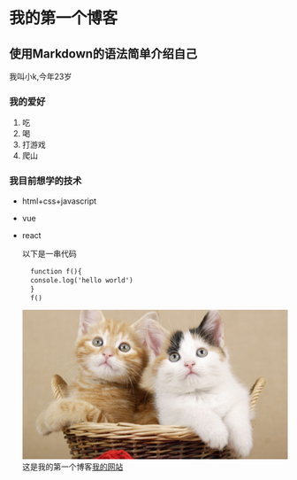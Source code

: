 # 我的第一个博客
##  使用Markdown的语法简单介绍自己
  我叫小k,今年23岁
### 我的爱好
1. 吃
2. 喝
3. 打游戏
4. 爬山
### 我目前想学的技术
* html+css+javascript
* vue
* react

   以下是一串代码
    <body>

        function f(){
        console.log('hello world')
        }
        f()
    </body>

    ![这是一张图片](1.jpeg)
       这是我的第一个博客[我的网站](https://github.com/MoniTang/blog-test)